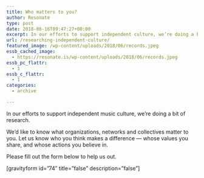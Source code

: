 ```yaml
---
title: Who matters to you?
author: Resonate
type: post
date: 2018-06-16T09:47:27+00:00
excerpt: In our efforts to support independent culture, we’re doing a bit of research. We’d like to know what organizations, networks and collectives matter to you. Let us know who you think makes a difference — whose values you share, and whose actions you believe in.
url: /researching-independent-culture/
featured_image: /wp-content/uploads/2018/06/records.jpeg
essb_cached_image:
  - https://resonate.is/wp-content/uploads/2018/06/records.jpeg
essb_pc_flattr:
  - 1
essb_c_flattr:
  - 1
categories:
  - archive

---
```

In our efforts to support independent music culture, we’re doing a bit of research.

We’d like to know what organizations, networks and collectives matter to you. Let us know who you think makes a difference — whose values you share, and whose actions you believe in.

Please fill out the form below to help us out.

[gravityform id=&#8221;74&#8243; title=&#8221;false&#8221; description=&#8221;false&#8221;]